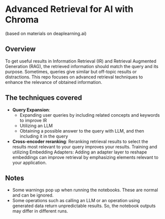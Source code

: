 # Advanced Retrieval for AI with Chroma 
(based on materials on deaplearning.ai)

## Overview
To get useful results in Information Retrieval (IR) and Retrieval Augmented Generation (RAG), the retrieved information should match the query and its purpose. Sometimes, queries give similar but off-topic results or distractions. This repo focuses on advanced retrieval techniques to enhance the relevance of obtained information.

## The techniques covered  
- **Query Expansion**:
  - Expanding user queries by including related concepts and keywords to improve IR
  - Utilizing an LLM 
  - Obtaining  a possible answer to the query with LLM, and then including it in the query
- **Cross-encoder reranking**: Reranking retrieval results to select the results most relevant to your query improves your results.
Training and utilizing Embedding Adapters: Adding an adapter layer to reshape embeddings can improve retrieval by emphasizing elements relevant to your application.


## Notes
 - Some warnings pop up when running the notebooks. These are normal and can be ignored.
 - Some operations such as calling an LLM or an operation using generated data return unpredictable results. So, the notebook outputs may differ in different runs.
